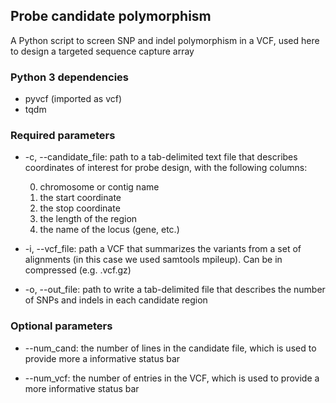 ## Probe candidate polymorphism

A Python script to screen SNP and indel polymorphism in a VCF, used here to design a targeted sequence capture array

### Python 3 dependencies

* pyvcf (imported as vcf)
* tqdm

### Required parameters

* -c, --candidate_file: path to a tab-delimited text file that describes coordinates of interest for probe design, with the following columns:

  0. chromosome or contig name
  1. the start coordinate
  2. the stop coordinate
  3. the length of the region
  4. the name of the locus (gene, etc.)

* -i, --vcf_file: path a VCF that summarizes the variants from a set of alignments (in this case we used samtools mpileup). Can be in compressed (e.g. .vcf.gz)

*  -o, --out_file: path to write a tab-delimited file that describes the number of SNPs and indels in each candidate region

### Optional parameters

* --num_cand: the number of lines in the candidate file, which is used to provide more a informative status bar

* --num_vcf: the number of entries in the VCF, which is used to provide a more informative status bar
